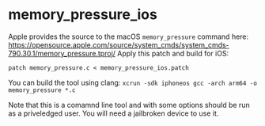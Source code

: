 # memory_pressure_ios

Apple provides the source to the macOS `memory_pressure` command here:
https://opensource.apple.com/source/system_cmds/system_cmds-790.30.1/memory_pressure.tproj/
Apply this patch and build for iOS:

`patch memory_pressure.c < memory_pressure_ios.patch`

You can build the tool using clang:
`xcrun -sdk iphoneos gcc -arch arm64 -o memory_pressure *.c`

Note that this is a comamnd line tool and with some options should be run as a priveledged user. You will need a jailbroken device to use it.